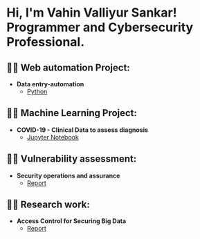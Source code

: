 <h1>Hi, I'm Vahin Valliyur Sankar! <br>
Programmer and Cybersecurity Professional.

<h2>👨‍💻 Web automation Project:</h2>

- <b>Data entry-automation</b>
  - [Python](https://github.com/vahin-git/data-automation)

<h2>👨‍💻 Machine Learning Project:</h2>

- <b>COVID-19 - Clinical Data to assess diagnosis</b>
  - [Jupyter Notebook](https://github.com/vahin-git/machine-learning-project/tree/main)

<h2>👨‍💻 Vulnerability assessment:</h2>

- <b>Security operations and assurance</b>
  - [Report](https://github.com/vahin-git/SOA-report/tree/main)
 
<h2>👨‍💻 Research work:</h2>

- <b>Access Control for Securing Big Data</b>
  - [Report](https://github.com/vahin-git/Access-Control-for-Securing-Big-Data)
<!--
**joshmadakor1/joshmadakor1** is a ✨ _special_ ✨ repository because its `README.md` (this file) appears on your GitHub profile.

Here are some ideas to get you started:

- 🔭 I’m currently working on ...
- 🌱 I’m currently learning ...
- 👯 I’m looking to collaborate on ...
- 🤔 I’m looking for help with ...
- 💬 Ask me about ...
- 📫 How to reach me: ...
- 😄 Pronouns: ...
- ⚡ Fun fact: ...
-->
